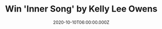 ---
campaign-uuid: "c-6f0e8a3b-f285-4053-bb1b-8c17f190451a"
type: "Competition"
category: "Music"
date: "2020-10-10T06:00:00.000Z"
end-date: "2020-12-10T23:59:00.000Z"
disable-form: false
is_promoted: false
has_entry_page: true
title: "Win 'Inner Song' by Kelly Lee Owens"
competition-description: "<p>Kelly Lee Owens second album is finally here. A record\
  \ where she explores her personal pain while embracing the beauty of the natural\
  \ world. A meditative, powerful techno-pop triumph in the face of a crumbling world.\
  \ </p>\n<p>We have a copy to give away to one NME AAA member. Click below for a\
  \ chance to win and discover her new CD now.</p>\n"
hero-header: "Win 'Inner Song' by Kelly Lee Owens"
terms-confirmation: "N/A"
banner-img: "https://assets.expresslyapp.com/asset-e34a0b51-83e1-4663-b0d2-1457fcda58dd.jpg"
logo-left-href: "aaa.nme.com"
logo-left-image: "https://assets.expresslyapp.com/asset-cb890b44-4d58-40ec-b54c-07b411dd6753.jpg"
logo-left-title: "NME AAA"
bg-image-hero: "https://assets.expresslyapp.com/asset-7e9bd330-08f3-4dc7-b7be-e4fd6a02ad26.jpg"
bg-image-first: "https://assets.expresslyapp.com/asset-40645b03-cf7d-4591-a056-3477553da160.jpg"
section1-content: "<p>'Inner Song' is a miraculous record from one of Britain’s most\
  \ innovative producers, and new opportunities are arising. It's a leap in artistry\
  \ from a musician who burst forth on the scene with a confident, rich sound.</p>\n\
  <p>'Inner Song' is endlessly enticing when it comes to what Owens is capable of.</p>\n\
  <p>Click below and it could be yours.</p>\n"
entry-title: "Win 'Inner Song' by Kelly Lee Owens"
entry-content: "<p>Enter the draw to win 'Inner Song' by Kelly Lee Owens by completing\
  \ the form below before 23:59 on the 10th of November  2020.</p>\n"
has-winner: false
prize-description: "'Inner Song' by Kelly Lee Owens"
special-conditions: "Multiple entries are allowed up to one every day."
country-restrictions:
- "GB"
---